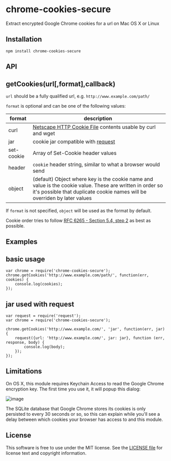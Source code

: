 # chrome-cookies-secure

Extract encrypted Google Chrome cookies for a url on Mac OS X or Linux

## Installation

```
npm install chrome-cookies-secure
```

## API

getCookies(url[,format],callback)
---------------------------------

`url` should be a fully qualified url, e.g. `http://www.example.com/path/`

`format` is optional and can be one of the following values:

format | description
------------ | -------------
curl | [Netscape HTTP Cookie File](http://curl.haxx.se/docs/http-cookies.html) contents usable by curl and wget
jar | cookie jar compatible with [request](https://www.npmjs.org/package/request)
set-cookie | Array of Set-Cookie header values
header | `cookie` header string, similar to what a browser would send
object | (default) Object where key is the cookie name and value is the cookie value. These are written in order so it's possible that duplicate cookie names will be overriden by later values

If `format` is not specified, `object` will be used as the format by default.

Cookie order tries to follow [RFC 6265 - Section 5.4, step 2](http://tools.ietf.org/html/rfc6265#section-5.4) as best as possible.

## Examples

basic usage
-----------

```
var chrome = require('chrome-cookies-secure');
chrome.getCookies('http://www.example.com/path/', function(err, cookies) {
	console.log(cookies);
});
```

jar used with request
---------------------

```
var request = require('request');
var chrome = require('chrome-cookies-secure');

chrome.getCookies('http://www.example.com/', 'jar', function(err, jar) {
	request({url: 'http://www.example.com/', jar: jar}, function (err, response, body) {
		console.log(body);
	});
});

```

## Limitations

On OS X, this module requires Keychain Access to read the Google Chrome encryption key. The first time you use it, it will popup this dialog:

![image](https://raw.githubusercontent.com/bertrandom/chrome-cookies-secure/gh-pages/access.png)

The SQLite database that Google Chrome stores its cookies is only persisted to every 30 seconds or so, so this can explain while you'll see a delay between which cookies your browser has access to and this module.

## License

This software is free to use under the MIT license. See the [LICENSE file][] for license text and copyright information.

[LICENSE file]: https://github.com/bertrandom/chrome-cookies-secure/blob/master/LICENSE.md

